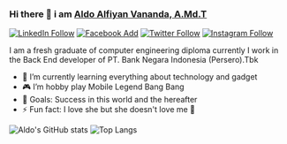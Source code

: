 ### Hi there 👋 i am <a href="https://aldoalfiyanv.github.io/">Aldo Alfiyan Vananda, A.Md.T</a> 
[![LinkedIn Follow](https://img.shields.io/badge/LinkedIn-0077B5?style=for-the-badge&logo=linkedin&logoColor=white)](https://www.linkedin.com/in/aldoalfiyanv/)
[![Facebook Add](https://img.shields.io/badge/Facebook-1877F2?style=for-the-badge&logo=facebook&logoColor=white)](https://web.facebook.com/onezoelandgokil/)
[![Twitter Follow](https://img.shields.io/badge/Twitter-1DA1F2?style=for-the-badge&logo=twitter&logoColor=white)](https://twitter.com/intent/follow?original_referer=https%3A%2F%2Fgithub.com%2Faldoalfiyanv&screen_name=aldoalfiyanv)
[![Instagram Follow](https://img.shields.io/badge/Instagram-E4405F?style=for-the-badge&logo=instagram&logoColor=white)](https://www.instagram.com/aldoalfiyanv/?hl=id)

I am a fresh graduate of computer engineering diploma currently I work in the Back End developer of PT. Bank Negara Indonesia (Persero).Tbk
- 🤖 I’m currently learning everything about technology and gadget 
- 🎮 I’m hobby play Mobile Legend Bang Bang
- 🥅 Goals: Success in this world and the hereafter
- ⚡ Fun fact: I love she but she doesn't love me 🤣

![Aldo's GitHub stats](https://github-readme-stats.vercel.app/api?username=aldoalfiyanv&count_private=true&show_icons=true&theme=blue-green&hide_border=true)
![Top Langs](https://github-readme-stats.vercel.app/api/top-langs/?username=aldoalfiyanv&langs_count=8&layout=compact&theme=blue-green&hide_border=true)

<!--
**aldoalfiyanv/aldoalfiyanv** is a ✨ _special_ ✨ repository because its `README.md` (this file) appears on your GitHub profile.

Here are some ideas to get you started:

- 🔭 I’m currently working on ...
- 🌱 I’m currently learning ...
- 👯 I’m looking to collaborate on ...
- 🤔 I’m looking for help with ...
- 💬 Ask me about ...
- 📫 How to reach me: ...
- 😄 Pronouns: ...
- ⚡ Fun fact: ...
-->
